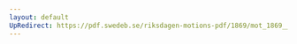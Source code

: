 ```yaml
---
layout: default
UpRedirect: https://pdf.swedeb.se/riksdagen-motions-pdf/1869/mot_1869__ak__00191/mot_1869__ak__00191_001.pdf
---
```

